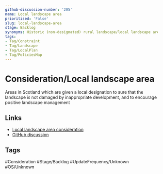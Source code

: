 ```yaml
---
github-discussion-number: '205'
name: Local landscape area
prioritised: 'False'
slug: local-landscape-area
stage: Backlog
synonyms: Historic (non-designated) rural landscape/local landscape area
tags:
- Tag/Constraint
- Tag/Landscape
- Tag/LocalPlan
- Tag/PoliciesMap
---
```


# Consideration/Local landscape area

Areas in Scotland which are given a local designation to sure that the landscape is not damaged by inappropriate development, and to encourage positive landscape management

## Links

* [Local landscape area consideration](https://design.planning.data.gov.uk/planning-consideration/local-landscape-area)
* [GitHub discussion](https://github.com/digital-land/data-standards-backlog/discussions/205)

## Tags

#Consideration #Stage/Backlog #UpdateFrequency/Unknown #OS/Unknown